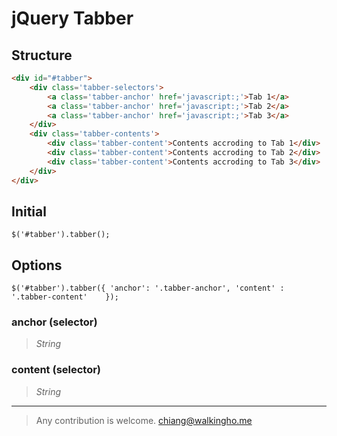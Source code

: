 # jQuery Tabber
## Structure
```html
<div id="#tabber">
	<div class='tabber-selectors'>
		<a class='tabber-anchor' href='javascript:;'>Tab 1</a>
		<a class='tabber-anchor' href='javascript:;'>Tab 2</a>
		<a class='tabber-anchor' href='javascript:;'>Tab 3</a>
	</div>
	<div class='tabber-contents'>
		<div class='tabber-content'>Contents accroding to Tab 1</div>
		<div class='tabber-content'>Contents accroding to Tab 2</div>
		<div class='tabber-content'>Contents accroding to Tab 3</div>
	</div>
</div>
```

## Initial
`
$('#tabber').tabber();
`

## Options

`
$('#tabber').tabber({
	'anchor': '.tabber-anchor',
	'content' : '.tabber-content'	
});
`
### anchor (selector)
>*String*

### content (selector)
>*String*


---
>Any contribution is welcome.
>chiang@walkingho.me